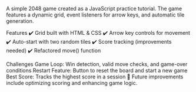 A simple 2048 game created as a JavaScript practice tutorial. The game features a dynamic grid, event listeners for arrow keys, and automatic tile generation.

Features
✔️ Grid built with HTML & CSS
✔️ Arrow key controls for movement
✔️ Auto-start with two random tiles
✔️ Score tracking (improvements needed)
✔️ Refactored move() function

Challenges
Game Loop: Win detection, valid move checks, and game-over conditions
Restart Feature: Button to reset the board and start a new game
Best Score: Tracks the highest score in a session
🚀 Future improvements include optimizing scoring and enhancing game logic.
